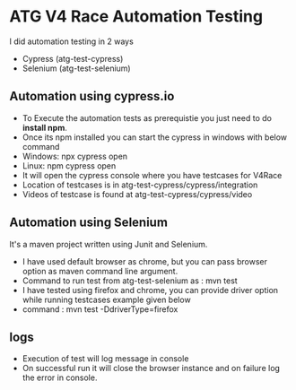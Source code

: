 # ATG V4 Race Automation Testing

I did automation testing in 2 ways

 - Cypress (atg-test-cypress)
 -  Selenium (atg-test-selenium)

## Automation using cypress.io

 - To Execute the automation tests as prerequistie  you just need to do **install npm**.
 - Once its npm installed you can start the cypress in windows with below command
 - Windows: npx cypress open
 - Linux: npm cypress open
 - It will open the cypress console where you have testcases for V4Race
 - Location of testcases is in atg-test-cypress/cypress/integration
 - Videos of testcase is found at atg-test-cypress/cypress/video

## Automation using Selenium
It's a maven project written using Junit and Selenium.

 - I have used default browser as chrome, but you can pass browser option as maven command line argument.
 - Command to run test from atg-test-selenium as :   mvn test
 - I have tested using firefox and chrome, you can provide driver option while running testcases example given below
 - command : mvn test -DdriverType=firefox

## logs
- Execution of test will log message in console
- On successful run it will close the browser instance and on failure log the error in console.
